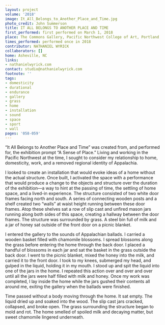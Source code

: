 ```yaml
---
layout: project
volume: '2018'
image: It_All_Belongs_to_Another_Place_and_Time.jpg
photo_credit: John Summerson
title: IT ALL BELONGS TO ANOTHER PLACE AND TIME
first_performed: first performed on March 1, 2018
place: The Commons Gallery, Pacific Northwest College of Art, Portland, OR
times_performed: performed once in 2018
contributor: NATHANIEL WYRICK
collaborators: []
home: Asheville, NC
links:
- nathanielwyrick.com
contact: studio@nathanielwyrick.com
footnote: ''
tags:
- domesticity
- durational
- endurance
- gallery
- grass
- home
- installation
- sound
- space
- sport
- wall
pages: '058-059'
---
```




“It All Belongs to Another Place and Time” was created from, and performed for, the exhibition prompt “A Sense of Place.” Living and working in the Pacific Northwest at the time, I sought to consider my relationship to home, domesticity, work, and a removed regional identity of Appalachia.

I looked to create an installation that would evoke ideas of a home without the actual structure. Once built, I activated the space with a performance that would produce a change to the objects and structure over the duration of the exhibition—a way to hint at the passing of time, the settling of home space, and a lived-in experience. The structure consisted of two white door frames facing north and south. A series of connecting wooden posts and a shelf created two “walls” at waist height running between these door frames. Atop these shelves sat a row of slip cast and unfired mason jars running along both sides of this space, creating a hallway between the door frames. The structure was surrounded by grass. A steel bin full of milk and a jar of honey sat outside of the front door on a picnic blanket.

I entered the gallery to the sounds of Appalachian ballads. I carried a wooden basket filled with chamomile blossoms. I spread blossoms along the grass before entering the home through the back door. I placed a handful of blossoms in each jar and sat the basket in the grass outside the back door. I went to the picnic blanket, mixed the honey into the milk, and carried it to the front door. I took to my knees, submerged my head, and gulped in the liquid, holding it in my mouth. I stood up and spit the liquid into one of the jars in the home. I repeated this action over and over and over until all the jars were half filled with milk and honey. Once my work was completed, I lay inside the home while the jars gushed their contents all around me, exiting the gallery when the ballads were finished.

Time passed without a body moving through the home. It sat empty. The liquid dried up and soaked into the wood. The slip cast jars cracked, collapsed, and broke open. The grass surrounding the structure began to mold and rot. The home smelled of spoiled milk and decaying matter, but sweet chamomile lingered underneath.
